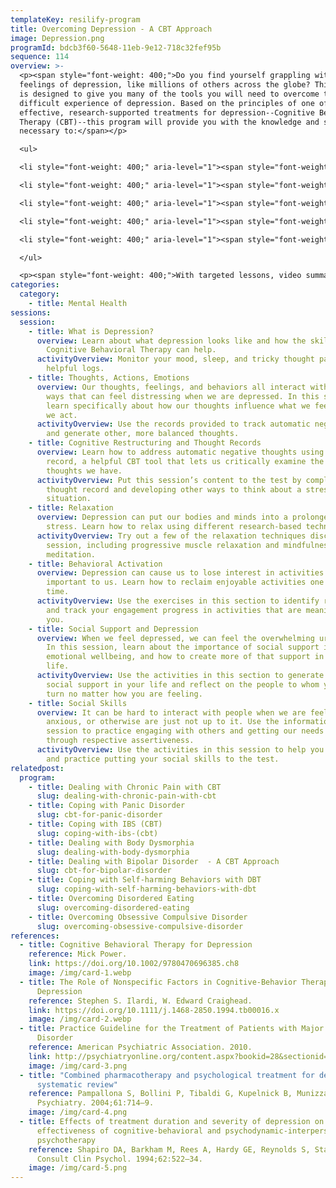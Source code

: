 ```yaml
---
templateKey: resilify-program
title: Overcoming Depression - A CBT Approach
image: Depression.png
programId: bdcb3f60-5648-11eb-9e12-718c32fef95b
sequence: 114
overview: >-
  <p><span style="font-weight: 400;">Do you find yourself grappling with
  feelings of depression, like millions of others across the globe? This program
  is designed to give you many of the tools you will need to overcome the
  difficult experience of depression. Based on the principles of one of the most
  effective, research-supported treatments for depression--Cognitive Behavioral
  Therapy (CBT)--this program will provide you with the knowledge and skills
  necessary to:</span></p>

  <ul>

  <li style="font-weight: 400;" aria-level="1"><span style="font-weight: 400;">Address and modify unhelpful negative thought patterns</span></li>

  <li style="font-weight: 400;" aria-level="1"><span style="font-weight: 400;">Manage tricky emotions often associated with depression, like sadness, shame, anxiety guilt, and anger</span></li>

  <li style="font-weight: 400;" aria-level="1"><span style="font-weight: 400;">Relax your body and mind</span></li>

  <li style="font-weight: 400;" aria-level="1"><span style="font-weight: 400;">Re-engage with the activities&nbsp;that bring you a sense of joy and accomplishment</span></li>

  <li style="font-weight: 400;" aria-level="1"><span style="font-weight: 400;">Reconnect with the people in your life</span></li>

  </ul>

  <p><span style="font-weight: 400;">With targeted lessons, video summaries, and interactive activities, Resilify's CBT for Depression program can be a powerful tool on your journey of healing.</span></p>
categories:
  category:
    - title: Mental Health
sessions:
  session:
    - title: What is Depression?
      overview: Learn about what depression looks like and how the skills and tools of
        Cognitive Behavioral Therapy can help.
      activityOverview: Monitor your mood, sleep, and tricky thought patterns with our
        helpful logs.
    - title: Thoughts, Actions, Emotions
      overview: Our thoughts, feelings, and behaviors all interact with one another in
        ways that can feel distressing when we are depressed. In this session,
        learn specifically about how our thoughts influence what we feel and how
        we act.
      activityOverview: Use the records provided to track automatic negative thoughts
        and generate other, more balanced thoughts.
    - title: Cognitive Restructuring and Thought Records
      overview: Learn how to address automatic negative thoughts using the thought
        record, a helpful CBT tool that lets us critically examine the unhelpful
        thoughts we have.
      activityOverview: Put this session’s content to the test by completing your own
        thought record and developing other ways to think about a stressful
        situation.
    - title: Relaxation
      overview: Depression can put our bodies and minds into a prolonged state of
        stress. Learn how to relax using different research-based techniques.
      activityOverview: Try out a few of the relaxation techniques discussed in this
        session, including progressive muscle relaxation and mindfulness
        meditation.
    - title: Behavioral Activation
      overview: Depression can cause us to lose interest in activities that were once
        important to us. Learn how to reclaim enjoyable activities one step at a
        time.
      activityOverview: Use the exercises in this section to identify re-engage with
        and track your engagement progress in activities that are meaningful for
        you.
    - title: Social Support and Depression
      overview: When we feel depressed, we can feel the overwhelming urge to isolate.
        In this session, learn about the importance of social support in our
        emotional wellbeing, and how to create more of that support in your
        life.
      activityOverview: Use the activities in this section to generate ways to improve
        social support in your life and reflect on the people to whom you can
        turn no matter how you are feeling.
    - title: Social Skills
      overview: It can be hard to interact with people when we are feeling sad,
        anxious, or otherwise are just not up to it. Use the information in this
        session to practice engaging with others and getting our needs met
        through respective assertiveness.
      activityOverview: Use the activities in this session to help you manage conflict
        and practice putting your social skills to the test.
relatedpost:
  program:
    - title: Dealing with Chronic Pain with CBT
      slug: dealing-with-chronic-pain-with-cbt
    - title: Coping with Panic Disorder
      slug: cbt-for-panic-disorder
    - title: Coping with IBS (CBT)
      slug: coping-with-ibs-(cbt)
    - title: Dealing with Body Dysmorphia
      slug: dealing-with-body-dysmorphia
    - title: Dealing with Bipolar Disorder  - A CBT Approach
      slug: cbt-for-bipolar-disorder
    - title: Coping with Self-harming Behaviors with DBT
      slug: coping-with-self-harming-behaviors-with-dbt
    - title: Overcoming Disordered Eating
      slug: overcoming-disordered-eating
    - title: Overcoming Obsessive Compulsive Disorder
      slug: overcoming-obsessive-compulsive-disorder
references:
  - title: Cognitive Behavioral Therapy for Depression
    reference: Mick Power.
    link: https://doi.org/10.1002/9780470696385.ch8
    image: /img/card-1.webp
  - title: The Role of Nonspecific Factors in Cognitive-Behavior Therapy for
      Depression
    reference: Stephen S. Ilardi, W. Edward Craighead.
    link: https://doi.org/10.1111/j.1468-2850.1994.tb00016.x
    image: /img/card-2.webp
  - title: Practice Guideline for the Treatment of Patients with Major Depressive
      Disorder
    reference: American Psychiatric Association. 2010.
    link: http://psychiatryonline.org/content.aspx?bookid=28&sectionid=1667485
    image: /img/card-3.png
  - title: "Combined pharmacotherapy and psychological treatment for depression: A
      systematic review"
    reference: Pampallona S, Bollini P, Tibaldi G, Kupelnick B, Munizza C. Arch Gen
      Psychiatry. 2004;61:714–9.
    image: /img/card-4.png
  - title: Effects of treatment duration and severity of depression on the
      effectiveness of cognitive-behavioral and psychodynamic-interpersonal
      psychotherapy
    reference: Shapiro DA, Barkham M, Rees A, Hardy GE, Reynolds S, Startup M. J
      Consult Clin Psychol. 1994;62:522–34.
    image: /img/card-5.png
---
```

